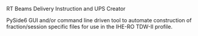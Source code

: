 RT Beams Delivery Instruction and UPS Creator

PySide6 GUI and/or command line driven tool to automate construction of fraction/session specific
files for use in the IHE-RO TDW-II profile.

